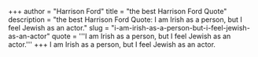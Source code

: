 +++
author = "Harrison Ford"
title = "the best Harrison Ford Quote"
description = "the best Harrison Ford Quote: I am Irish as a person, but I feel Jewish as an actor."
slug = "i-am-irish-as-a-person-but-i-feel-jewish-as-an-actor"
quote = '''I am Irish as a person, but I feel Jewish as an actor.'''
+++
I am Irish as a person, but I feel Jewish as an actor.
